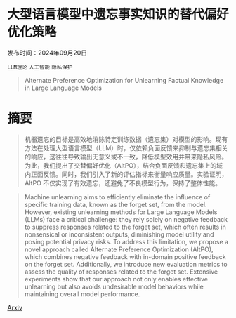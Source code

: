 # 大型语言模型中遗忘事实知识的替代偏好优化策略

发布时间：2024年09月20日

`LLM理论` `人工智能` `隐私保护`

> Alternate Preference Optimization for Unlearning Factual Knowledge in Large Language Models

# 摘要

> 机器遗忘的目标是高效地消除特定训练数据（遗忘集）对模型的影响。现有方法在处理大型语言模型（LLM）时，仅依赖负面反馈来抑制与遗忘集相关的响应，这往往导致输出无意义或不一致，降低模型效用并带来隐私风险。为此，我们提出了交替偏好优化（AltPO），结合负面反馈和遗忘集上的域内正面反馈。同时，我们引入了新的评估指标来衡量响应质量。实验证明，AltPO 不仅实现了有效遗忘，还避免了不良模型行为，保持了整体性能。

> Machine unlearning aims to efficiently eliminate the influence of specific training data, known as the forget set, from the model. However, existing unlearning methods for Large Language Models (LLMs) face a critical challenge: they rely solely on negative feedback to suppress responses related to the forget set, which often results in nonsensical or inconsistent outputs, diminishing model utility and posing potential privacy risks. To address this limitation, we propose a novel approach called Alternate Preference Optimization (AltPO), which combines negative feedback with in-domain positive feedback on the forget set. Additionally, we introduce new evaluation metrics to assess the quality of responses related to the forget set. Extensive experiments show that our approach not only enables effective unlearning but also avoids undesirable model behaviors while maintaining overall model performance.

[Arxiv](https://arxiv.org/abs/2409.13474)